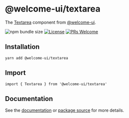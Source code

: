 # @welcome-ui/textarea

The [Textarea](http://welcome-ui.com/fields/textarea) component from [@welcome-ui](http://welcome-ui.com).

![npm bundle size](https://img.shields.io/bundlephobia/minzip/@welcome-ui/textarea) [![License](https://img.shields.io/npm/l/welcome-ui.svg)](https://github.com/WTTJ/welcome-ui/blob/master/LICENSE) [![PRs Welcome](https://img.shields.io/badge/PRs-welcome-mediumspringgreen.svg)](ttps://github.com/WTTJ/welcome-ui/blob/master/CONTRIBUTING.md)

## Installation

    yarn add @welcome-ui/textarea

## Import

    import { Textarea } from '@welcome-ui/textarea'

## Documentation

See the [documentation](http://welcome-ui.com/fields/textarea) or [package source](https://github.com/WTTJ/welcome-ui/tree/master/packages/Textarea) for more details.
